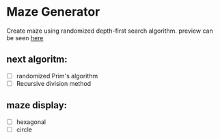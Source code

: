 # Maze Generator

Create maze using randomized depth-first search algorithm. preview can be seen [here](https://nandazman.github.io/maze-generator/)

## next algoritm:
- [ ] randomized Prim's algorithm
- [ ] Recursive division method

## maze display:
- [ ] hexagonal
- [ ] circle
